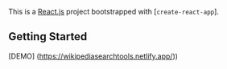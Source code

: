 This is a [React.js](https://reactjs.org/) project bootstrapped with [`create-react-app`].

## Getting Started

[DEMO] (https://wikipediasearchtools.netlify.app/))
